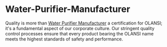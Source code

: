 # Water-Purifier-Manufacturer
Quality is more than <a href="https://www.olansgz.com/">Water Purifier Manufacturer</a> a certification for OLANSI; it's a fundamental aspect of our corporate culture. Our stringent quality control processes ensure that every product bearing the OLANSI name meets the highest standards of safety and performance. 
